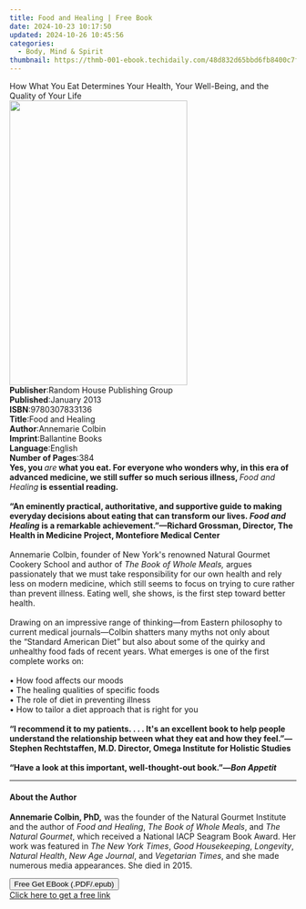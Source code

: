 ```yaml
---
title: Food and Healing | Free Book
date: 2024-10-23 10:17:50
updated: 2024-10-26 10:45:56
categories:
  - Body, Mind & Spirit
thumbnail: https://thmb-001-ebook.techidaily.com/48d832d65bbd6fb8400c7f1f3b5e2e172bb2a6ce329c386371047077ae34d443.jpg
---
```

<main id="book-container">
  <div class="flex flex-col">
    <div class="book-brief flex-1 py-6 px-4 sm:p-6 md:py-10 md:px-8">
      <!-- brief-->
      <div class="book-brief-main">
        How What You Eat Determines Your Health, Your Well-Being, and the
        Quality of Your Life
      </div>
    </div>
    <div
      class="book-meta-info flex-1 grid gap-4 col-start-1 col-end-3 row-start-1 sm:mb-6 sm:grid-cols-4 lg:gap-6 lg:col-start-2 lg:row-end-6 lg:row-span-6 lg:mb-0"
    >
      <div
        class="book-meta-info-left place-content-center mt-4 p-4 text-sm leading-6 col-start-2 col-span-2 dark:text-slate-400"
      >
        <img
          class="w-full h-500 object-cover rounded-lg sm:h-255 sm:col-span-2 lg:col-span-full"
          src="https://img-001-ebook.techidaily.com/1f60695671f16816464fad236dbb8f00bbb0d6741e14a698ce8626b4df143eff.jpg"
          alt=""
          width="312"
          height="500"
        />
      </div>
      <div
        class="book-meta-info-right mt-2 col-start-1 row-start-2 col-span-3 self-center"
      >
        <!-- meta data  -->
        <div class="flex flex-col px-4 md:px-8">
          <div class="flex-1">
            <strong>Publisher</strong>:<span class="px-2"
              >Random House Publishing Group</span
            >
          </div>
          <div class="flex-1">
            <strong>Published</strong>:<span class="px-2">January 2013</span>
          </div>
          <div class="flex-1">
            <strong>ISBN</strong>:<span class="px-2">9780307833136</span>
          </div>
          <div class="flex-1">
            <strong>Title</strong>:<span class="px-2">Food and Healing</span>
          </div>
          <div class="flex-1">
            <strong>Author</strong>:<span class="px-2">Annemarie Colbin</span>
          </div>
          <div class="flex-1">
            <strong>Imprint</strong>:<span class="px-2">Ballantine Books</span>
          </div>
          <div class="flex-1">
            <strong>Language</strong>:<span class="px-2">English</span>
          </div>
          <div class="flex-1">
            <strong>Number of Pages</strong>:<span class="px-2">384</span>
          </div>
        </div>
      </div>
    </div>
    <div class="book-description flex-1 py-6 px-4 sm:p-6 md:py-10 md:px-8">
      <div class="book-description-main">
        <div accordion-content="" id="description">
          <b>Yes, you </b><i>are</i
          ><b
            >&nbsp;what you eat. For everyone who wonders why, in this era of
            advanced medicine, we still suffer so much serious illness, </b
          ><i>Food and Healing</i><b>&nbsp;is essential reading.</b
          ><br /><br /><b
            >“An eminently practical, authoritative, and supportive guide to
            making everyday decisions about eating that can transform our
            lives.&nbsp;<i>Food and Healing</i>&nbsp;is a remarkable
            achievement.”—Richard Grossman, Director, The Health in Medicine
            Project, Montefiore Medical Center</b
          ><br /><br />Annemarie Colbin, founder of New York's renowned Natural
          Gourmet Cookery School and author of
          <i>The Book of Whole Meals, </i>argues passionately that we must take
          responsibility for our own health and rely less on modern medicine,
          which still seems to focus on trying to cure rather than prevent
          illness. Eating well, she shows, is the first step toward better
          health.&nbsp;<br /><br />Drawing on an impressive range of
          thinking—from Eastern philosophy to current medical journals—Colbin
          shatters many myths not only about the&nbsp;“Standard American Diet”
          but also about some of the quirky and <i>un</i>healthy food fads of
          recent years. What emerges is one of the first complete works on:<br /><br />•
          How food affects our moods<br />• The healing qualities of specific
          foods<br />• The role of diet in preventing illness<br />• How to
          tailor a diet approach that is right for you<br /><br /><b
            >“I recommend it to my patients. . . . It's an excellent book to
            help people understand the relationship between what they eat and
            how they feel.”—Stephen Rechtstaffen, M.D. Director, Omega Institute
            for Holistic Studies</b
          ><br /><br /><b
            >“Have a look at this important, well-thought-out book.”—<i
              >Bon Appetit</i
            ></b
          >
        </div>
        <div class="accordion-fader"></div>
      </div>
    </div>
    <div class="book-excerpts flex-1 py-6 px-4 sm:p-6 md:py-10 md:px-8">
      <!-- excerpts-->
      <div class="book-excerpts-main">
        <hr />
        <h4 class="placeholder placeholder-heading">
          <span>About the Author</span>
        </h4>
        <p>
          <b>Annemarie Colbin, PhD,</b>&nbsp;was the founder of the Natural
          Gourmet Institute and the author of <i>Food and Healing</i>,<i>
            The Book of Whole Meals</i
          >, and <i>The Natural Gourmet</i>, which received a National IACP
          Seagram Book Award. Her work was featured in
          <i>The New York Times</i>,<i> Good Housekeeping</i>,<i> Longevity</i
          >,<i> Natural Health</i>,<i> New Age Journal</i>, and
          <i>Vegetarian Times</i>, and she made numerous media appearances. She
          died in 2015.
        </p>
      </div>
    </div>
    <div
      class="book-about-author flex-1 py-6 px-4 sm:p-6 md:py-10 md:px-8"
    ></div>
    <div class="book-free-get flex-1 py-6 px-4 sm:p-6 md:py-10 md:px-8">
      <button
        id="btn-free-get"
        class="bg-blue-500 hover:bg-blue-700 text-white font-bold py-2 px-4 rounded"
      >
        Free Get EBook (.PDF/.epub)
      </button>
      <div id="countdown-display" class="px-2 text-lg mt-2"></div>
      <a
        id="free-link"
        class="hidden bg-blue-500 hover:bg-blue-700 text-white font-bold py-2 px-4 rounded"
        href="https://www.ebooks.com/en-us/book/1110971/food-and-healing/annemarie-colbin/"
        target="_blank"
        >Click here to get a free link</a
      >
    </div>
    <script>
      let countdownTime = 0;
      let countdownInterval = null;
      document
        .getElementById('btn-free-get')
        .addEventListener('click', startCountdown);
      function startCountdown() {
        countdownTime = new Date().getTime() + 60000 * 3;
        countdownInterval = setInterval(updateCountdown, 1000);
        document.getElementById('btn-free-get').disabled = true;
        document
          .getElementById('btn-free-get')
          .classList.add('bg-gray-500', 'cursor-not-allowed');
      }
      function updateCountdown() {
        let currentTime = new Date().getTime();
        let timeLeft = countdownTime - currentTime;
        let secondsLeft = Math.floor(timeLeft / 1000);
        document.getElementById('countdown-display').innerHTML =
          `Remaining time: ${secondsLeft} seconds.`;
        if (secondsLeft <= 0) {
          clearInterval(countdownInterval);
          document.getElementById('btn-free-get').classList.add('hidden');
          document.getElementById('free-link').classList.remove('hidden');
          document.getElementById('countdown-display').innerHTML = '';
        }
      }
    </script>
  </div>
</main>
